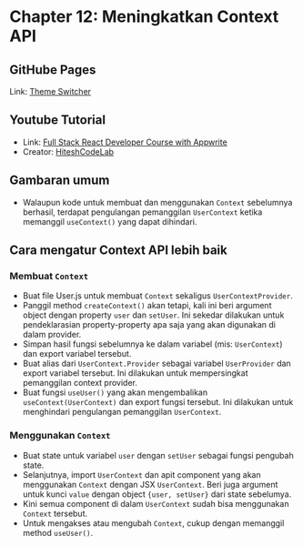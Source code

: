 # Chapter 12: Meningkatkan Context API

## GitHube Pages
Link: [Theme Switcher](https://fatahpratam.github.io/tutorial-theme-switcher/)

## Youtube Tutorial
- Link: [Full Stack React Developer Course with Appwrite](https://www.youtube.com/watch?v=Bvwq_S0n2pk)
- Creator: [HiteshCodeLab](https://www.youtube.com/@HiteshCodeLab)

## Gambaran umum
- Walaupun kode untuk membuat dan menggunakan `Context` sebelumnya berhasil, terdapat pengulangan pemanggilan `UserContext` ketika memanggil `useContext()` yang dapat dihindari.

## Cara mengatur Context API lebih baik
### Membuat `Context`
- Buat file User.js untuk membuat `Context` sekaligus `UserContextProvider`.
- Panggil method `createContext()` akan tetapi, kali ini beri argument object dengan  property `user` dan `setUser`. Ini sekedar dilakukan untuk pendeklarasian property-property apa saja yang akan digunakan di dalam provider.
- Simpan hasil fungsi sebelumnya ke dalam variabel (mis: `UserContext`) dan export variabel tersebut.
- Buat alias dari `UserContext.Provider` sebagai variabel `UserProvider` dan export variabel tersebut. Ini dilakukan untuk mempersingkat pemanggilan context provider.
- Buat fungsi `useUser()` yang akan mengembalikan `useContext(UserContext)` dan export fungsi tersebut. Ini dilakukan untuk menghindari pengulangan pemanggilan `UserContext`.

### Menggunakan `Context`
- Buat state untuk variabel `user` dengan `setUser` sebagai fungsi pengubah state.
- Selanjutnya, import `UserContext` dan apit component yang akan menggunakan `Context` dengan JSX `UserContext`. Beri juga argument untuk kunci `value` dengan object `{user, setUser}` dari state sebelumya.
- Kini semua component di dalam `UserContext` sudah bisa menggunakan `Context` tersebut.
- Untuk mengakses atau mengubah `Context`, cukup dengan memanggil method `useUser()`.